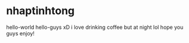 # nhaptinhtong

hello-world
hello-guys xD 
i love drinking coffee but at night lol
hope you guys enjoy!
